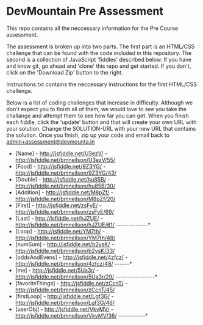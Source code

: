 DevMountain Pre Assessment
=========

This repo contains all the neccessary information for the Pre Course assessment. 

The assessment is broken up into two parts. The first part is an HTML/CSS challenge that can be found with the code included in this repository. The second is a collection of JavaScript 'fiddles' described below. If you have and know git, go ahead and 'clone' this repo and get started. If you don't, click on the 'Download Zip' button to the right. 


Instructions.txt contains the neccessary instructions for the first HTML/CSS challenge. 

Below is a list of coding challenges that increase in difficulty. Although we don't expect you to finish all of them, we would love to see you take the challange and attempt them to see how far you can get.
When you finish each fiddle, click the 'update' button and that will create your own URL with your solution. Change the SOLUTION-URL with your new URL that contains the solution. Once you finish, zip up your code and email back to admin+assessment@devmounta.in

* [Name] - http://jsfiddle.net/U3ezV/ - http://jsfiddle.net/bmneilson/U3ezV/55/
* [Food] - http://jsfiddle.net/9Z3YG/ - http://jsfiddle.net/bmneilson/9Z3YG/43/
* [Double] - http://jsfiddle.net/hu85B/ - http://jsfiddle.net/bmneilson/hu85B/30/
* [Addition] - http://jsfiddle.net/M8pZf/ - http://jsfiddle.net/bmneilson/M8pZf/20/
* [First] - http://jsfiddle.net/zsFvE/ - http://jsfiddle.net/bmneilson/zsFvE/69/
* [Last] -  http://jsfiddle.net/hJZUE/ - http://jsfiddle.net/bmneilson/hJZUE/61/ -------------*
* [Loop] - http://jsfiddle.net/YM7th/ - http://jsfiddle.net/bmneilson/YM7th/48/
* [numSum] - http://jsfiddle.net/b2ysK/ - http://jsfiddle.net/bmneilson/b2ysK/33/
* [oddsAndEvens] - http://jsfiddle.net/4zfcz/ - http://jsfiddle.net/bmneilson/4zfcz/48/ ------*
* [me] - http://jsfiddle.net/5Ua3r/ - http://jsfiddle.net/bmneilson/5Ua3r/29/ ----------------*
* [favoriteThings] - http://jsfiddle.net/zCcnT/ - http://jsfiddle.net/bmneilson/zCcnT/45/
* [firstLoop] - http://jsfiddle.net/Lgf3G/ - http://jsfiddle.net/bmneilson/Lgf3G/46/
* [userObj] - http://jsfiddle.net/VkvMV/ - http://jsfiddle.net/bmneilson/VkvMV/36/ -----------*
